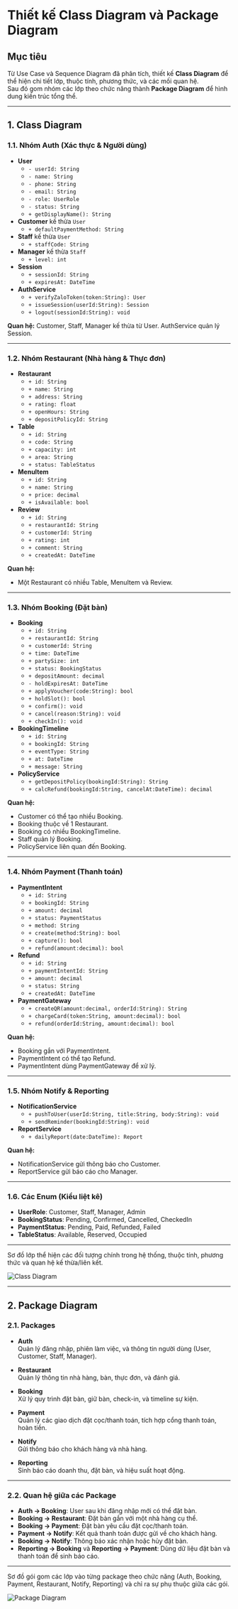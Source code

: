 # Thiết kế Class Diagram và Package Diagram

## Mục tiêu

Từ Use Case và Sequence Diagram đã phân tích, thiết kế **Class Diagram** để thể hiện chi tiết lớp, thuộc tính, phương thức, và các mối quan hệ.  
Sau đó gom nhóm các lớp theo chức năng thành **Package Diagram** để hình dung kiến trúc tổng thể.

---

## 1. Class Diagram

### 1.1. Nhóm Auth (Xác thực & Người dùng)

- **User**
  - `- userId: String`
  - `- name: String`
  - `- phone: String`
  - `- email: String`
  - `- role: UserRole`
  - `- status: String`
  - `+ getDisplayName(): String`
- **Customer** kế thừa `User`
  - `+ defaultPaymentMethod: String`
- **Staff** kế thừa `User`
  - `+ staffCode: String`
- **Manager** kế thừa `Staff`
  - `+ level: int`
- **Session**
  - `+ sessionId: String`
  - `+ expiresAt: DateTime`
- **AuthService**
  - `+ verifyZaloToken(token:String): User`
  - `+ issueSession(userId:String): Session`
  - `+ logout(sessionId:String): void`

**Quan hệ:** Customer, Staff, Manager kế thừa từ User. AuthService quản lý Session.

---

### 1.2. Nhóm Restaurant (Nhà hàng & Thực đơn)

- **Restaurant**
  - `+ id: String`
  - `+ name: String`
  - `+ address: String`
  - `+ rating: float`
  - `+ openHours: String`
  - `+ depositPolicyId: String`
- **Table**
  - `+ id: String`
  - `+ code: String`
  - `+ capacity: int`
  - `+ area: String`
  - `+ status: TableStatus`
- **MenuItem**
  - `+ id: String`
  - `+ name: String`
  - `+ price: decimal`
  - `+ isAvailable: bool`
- **Review**
  - `+ id: String`
  - `+ restaurantId: String`
  - `+ customerId: String`
  - `+ rating: int`
  - `+ comment: String`
  - `+ createdAt: DateTime`

**Quan hệ:**

- Một Restaurant có nhiều Table, MenuItem và Review.

---

### 1.3. Nhóm Booking (Đặt bàn)

- **Booking**
  - `+ id: String`
  - `+ restaurantId: String`
  - `+ customerId: String`
  - `+ time: DateTime`
  - `+ partySize: int`
  - `+ status: BookingStatus`
  - `+ depositAmount: decimal`
  - `- holdExpiresAt: DateTime`
  - `+ applyVoucher(code:String): bool`
  - `+ holdSlot(): bool`
  - `+ confirm(): void`
  - `+ cancel(reason:String): void`
  - `+ checkIn(): void`
- **BookingTimeline**
  - `+ id: String`
  - `+ bookingId: String`
  - `+ eventType: String`
  - `+ at: DateTime`
  - `+ message: String`
- **PolicyService**
  - `+ getDepositPolicy(bookingId:String): String`
  - `+ calcRefund(bookingId:String, cancelAt:DateTime): decimal`

**Quan hệ:**

- Customer có thể tạo nhiều Booking.
- Booking thuộc về 1 Restaurant.
- Booking có nhiều BookingTimeline.
- Staff quản lý Booking.
- PolicyService liên quan đến Booking.

---

### 1.4. Nhóm Payment (Thanh toán)

- **PaymentIntent**
  - `+ id: String`
  - `+ bookingId: String`
  - `+ amount: decimal`
  - `+ status: PaymentStatus`
  - `+ method: String`
  - `+ create(method:String): bool`
  - `+ capture(): bool`
  - `+ refund(amount:decimal): bool`
- **Refund**
  - `+ id: String`
  - `+ paymentIntentId: String`
  - `+ amount: decimal`
  - `+ status: String`
  - `+ createdAt: DateTime`
- **PaymentGateway**
  - `+ createQR(amount:decimal, orderId:String): String`
  - `+ chargeCard(token:String, amount:decimal): bool`
  - `+ refund(orderId:String, amount:decimal): bool`

**Quan hệ:**

- Booking gắn với PaymentIntent.
- PaymentIntent có thể tạo Refund.
- PaymentIntent dùng PaymentGateway để xử lý.

---

### 1.5. Nhóm Notify & Reporting

- **NotificationService**
  - `+ pushToUser(userId:String, title:String, body:String): void`
  - `+ sendReminder(bookingId:String): void`
- **ReportService**
  - `+ dailyReport(date:DateTime): Report`

**Quan hệ:**

- NotificationService gửi thông báo cho Customer.
- ReportService gửi báo cáo cho Manager.

---

### 1.6. Các Enum (Kiểu liệt kê)

- **UserRole**: Customer, Staff, Manager, Admin
- **BookingStatus**: Pending, Confirmed, Cancelled, CheckedIn
- **PaymentStatus**: Pending, Paid, Refunded, Failed
- **TableStatus**: Available, Reserved, Occupied

---

Sơ đồ lớp thể hiện các đối tượng chính trong hệ thống, thuộc tính, phương thức và quan hệ kế thừa/liên kết.

![Class Diagram](../../../lab06/Class-diagram.png)

---

## 2. Package Diagram

### 2.1. Packages

- **Auth**  
  Quản lý đăng nhập, phiên làm việc, và thông tin người dùng (User, Customer, Staff, Manager).

- **Restaurant**  
  Quản lý thông tin nhà hàng, bàn, thực đơn, và đánh giá.

- **Booking**  
  Xử lý quy trình đặt bàn, giữ bàn, check-in, và timeline sự kiện.

- **Payment**  
  Quản lý các giao dịch đặt cọc/thanh toán, tích hợp cổng thanh toán, hoàn tiền.

- **Notify**  
  Gửi thông báo cho khách hàng và nhà hàng.

- **Reporting**  
  Sinh báo cáo doanh thu, đặt bàn, và hiệu suất hoạt động.

---

### 2.2. Quan hệ giữa các Package

- **Auth → Booking**: User sau khi đăng nhập mới có thể đặt bàn.
- **Booking → Restaurant**: Đặt bàn gắn với một nhà hàng cụ thể.
- **Booking → Payment**: Đặt bàn yêu cầu đặt cọc/thanh toán.
- **Payment → Notify**: Kết quả thanh toán được gửi về cho khách hàng.
- **Booking → Notify**: Thông báo xác nhận hoặc hủy đặt bàn.
- **Reporting → Booking** và **Reporting → Payment**: Dùng dữ liệu đặt bàn và thanh toán để sinh báo cáo.

---

Sơ đồ gói gom các lớp vào từng package theo chức năng (Auth, Booking, Payment, Restaurant, Notify, Reporting) và chỉ ra sự phụ thuộc giữa các gói.

![Package Diagram](../../../lab06/Package-diagram.png)
